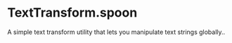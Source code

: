 # TextTransform.spoon
A simple text transform utility that lets you manipulate text strings globally..
